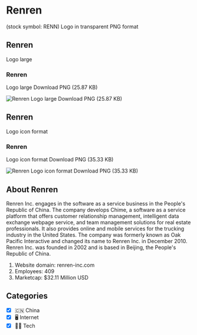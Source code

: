 # Renren
 (stock symbol: RENN) Logo in transparent PNG format

## Renren
 Logo large

### Renren
 Logo large Download PNG (25.87 KB)

![Renren
 Logo large Download PNG (25.87 KB)](/img/orig/RENN_BIG-f418ec14.png)

## Renren
 Logo icon format

### Renren
 Logo icon format Download PNG (35.33 KB)

![Renren
 Logo icon format Download PNG (35.33 KB)](/img/orig/RENN-4fb2a944.png)

## About Renren


Renren Inc. engages in the software as a service business in the People's Republic of China. The company develops Chime, a software as a service platform that offers customer relationship management, intelligent data exchange webpage service, and team management solutions for real estate professionals. It also provides online and mobile services for the trucking industry in the United States. The company was formerly known as Oak Pacific Interactive and changed its name to Renren Inc. in December 2010. Renren Inc. was founded in 2002 and is based in Beijing, the People's Republic of China.

1. Website domain: renren-inc.com
2. Employees: 409
3. Marketcap: $32.11 Million USD


## Categories
- [x] 🇨🇳 China
- [x] 🖥️ Internet
- [x] 👩‍💻 Tech
